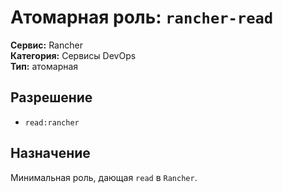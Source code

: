# Атомарная роль: `rancher-read`

**Сервис:** Rancher  
**Категория:** Сервисы DevOps  
**Тип:** атомарная

## Разрешение
- `read:rancher`

## Назначение
Минимальная роль, дающая `read` в `Rancher`.
